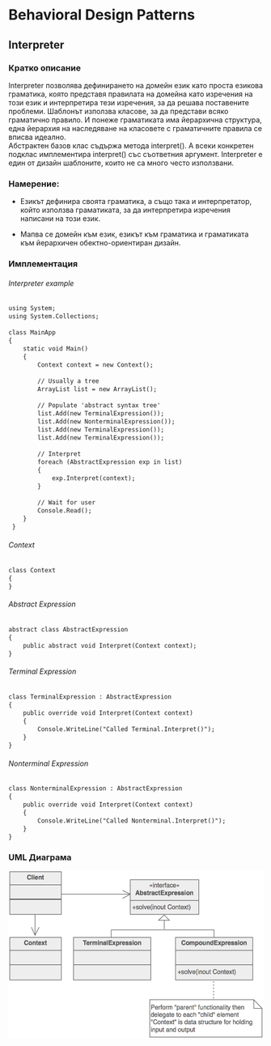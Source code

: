 # Behavioral Design Patterns 
## Interpreter

### Кратко описание

  
Interpreter позволява дефинирането на домейн език като проста езикова граматика, която представя правилата на домейна като изречения на този език и интерпретира тези изречения, за да решава поставените проблеми. Шаблонът използва класове, за да представи всяко граматично правило. И понеже граматиката има йерархична структура, една йерархия на наследяване на класовете с граматичните правила се вписва идеално.  
Абстрактен базов клас съдържа метода interpret(). А всеки конкретен подклас имплементира interpret() със съответния аргумент. Interpreter е един от дизайн шаблоните, които не са много често използвани.


### Намерение:
- Езикът дефинира своята граматика, а също така и интерпретатор, който използва граматиката, за да интерпретира изречения написани на този език.

- Мапва се домейн  към език, езикът към граматика и граматиката към йерархичен обектно-ориентиран дизайн.


### Имплементация

###### Interpreter example

	using System;
	using System.Collections;

    class MainApp
    {
    	static void Main()
    	{
      		Context context = new Context();

      		// Usually a tree 
      		ArrayList list = new ArrayList(); 

      		// Populate 'abstract syntax tree' 
      		list.Add(new TerminalExpression());
      		list.Add(new NonterminalExpression());
      		list.Add(new TerminalExpression());
      		list.Add(new TerminalExpression());

      		// Interpret 
      		foreach (AbstractExpression exp in list)
      		{
        		exp.Interpret(context);
      		}

      		// Wait for user 
      		Console.Read();
     	}
     }
 


###### Context

    class Context 
    {
    }

###### Abstract Expression

    abstract class AbstractExpression 
    {
    	public abstract void Interpret(Context context);
    }

###### Terminal Expression
    
    class TerminalExpression : AbstractExpression
    {
    	public override void Interpret(Context context)  
    	{
      		Console.WriteLine("Called Terminal.Interpret()");
    	}
    }


###### Nonterminal Expression

	class NonterminalExpression : AbstractExpression
    {
    	public override void Interpret(Context context)  
    	{
      		Console.WriteLine("Called Nonterminal.Interpret()");
    	}  
    }

### UML Диаграма

![alt Interpreter](https://github.com/dushka-dragoeva/TelerikSeson2016/blob/master/Programing%20C%23/Design%20Patterns/05.%20Behavioral-Design-Patterns/Pictures/Interpreter.png)



